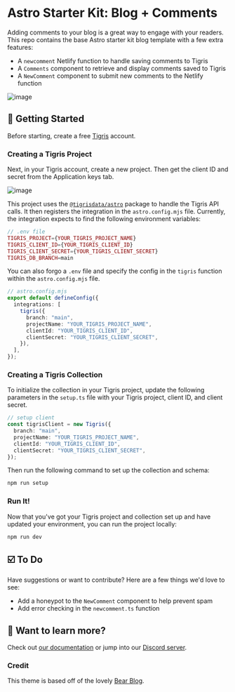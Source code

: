 # Astro Starter Kit: Blog + Comments

Adding comments to your blog is a great way to engage with your readers. This repo contains the base Astro starter kit blog template with a few extra features:

- A `newcomment` Netlify function to handle saving comments to Tigris
- A `Comments` component to retrieve and display comments saved to Tigris
- A `NewComment` component to submit new comments to the Netlify function

![image](https://user-images.githubusercontent.com/1228996/232147989-e7e06ca7-adf8-48d7-a932-666a7325ac62.png)

## 🚀 Getting Started

Before starting, create a free [Tigris](https://console.preview.tigrisdata.cloud/signup) account.

### Creating a Tigris Project

Next, in your Tigris account, create a new project. Then get the client ID and secret from the Application keys tab.

![image](https://user-images.githubusercontent.com/1228996/232148679-704d18fb-4995-4f40-b24e-37f4ba650165.png)

This project uses the [`@tigrisdata/astro`](https://www.npmjs.com/package/@tigrisdata/astro) package to handle the Tigris API calls. It then registers the integration in the `astro.config.mjs` file. Currently, the integration expects to find the following environment variables:

```php
// .env file
TIGRIS_PROJECT={YOUR_TIGRIS_PROJECT_NAME}
TIGRIS_CLIENT_ID={YOUR_TIGRIS_CLIENT_ID}
TIGRIS_CLIENT_SECRET={YOUR_TIGRIS_CLIENT_SECRET}
TIGRIS_DB_BRANCH=main
```

You can also forgo a `.env` file and specify the config in the `tigris` function within the `astro.config.mjs` file.

```ts
// astro.config.mjs
export default defineConfig({
  integrations: [
    tigris({
      branch: "main",
      projectName: "YOUR_TIGRIS_PROJECT_NAME",
      clientId: "YOUR_TIGRIS_CLIENT_ID",
      clientSecret: "YOUR_TIGRIS_CLIENT_SECRET",
    }),
  ],
});
```

### Creating a Tigris Collection

To initialize the collection in your Tigris project, update the following
parameters in the `setup.ts` file with your Tigris project, client ID, and
client secret.

```ts
// setup client
const tigrisClient = new Tigris({
  branch: "main",
  projectName: "YOUR_TIGRIS_PROJECT_NAME",
  clientId: "YOUR_TIGRIS_CLIENT_ID",
  clientSecret: "YOUR_TIGRIS_CLIENT_SECRET",
});
```

Then run the following command to set up the collection and schema:

```bash
npm run setup
```

### Run It!

Now that you've got your Tigris project and collection set up and have updated your environment, you can run the project locally:

```bash
npm run dev
```

## ☑️ To Do

Have suggestions or want to contribute? Here are a few things we'd love to see:

- Add a honeypot to the `NewComment` component to help prevent spam
- Add error checking in the `newcomment.ts` function

## 👀 Want to learn more?

Check out [our documentation](https://www.tigrisdata.com/docs/) or jump into our [Discord server](https://tigris.dev/discord).

### Credit

This theme is based off of the lovely [Bear Blog](https://github.com/HermanMartinus/bearblog/).
